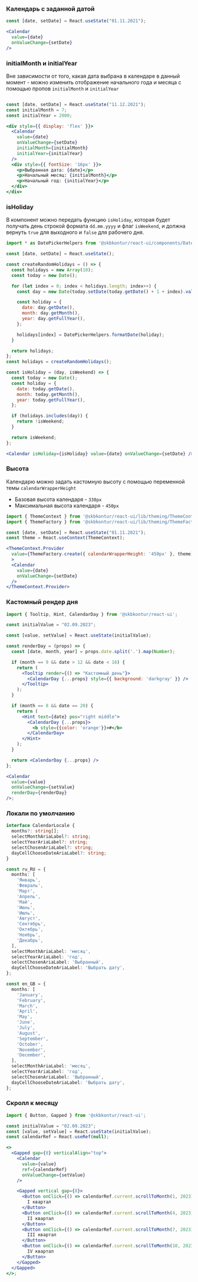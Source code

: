 ### Календарь с заданной датой

```jsx harmony
const [date, setDate] = React.useState("01.11.2021");

<Calendar
  value={date}
  onValueChange={setDate}
/>
```

### initialMonth и initialYear
Вне зависимости от того, какая дата выбрана в календаре в данный момент - можно изменить отображение начального года и месяца с помощью пропов `initialMonth` и `initialYear`

```jsx harmony

const [date, setDate] = React.useState("11.12.2021");
const initialMonth = 7;
const initialYear = 2000;

<div style={{ display: 'flex' }}>
  <Calendar
    value={date}
    onValueChange={setDate}
    initialMonth={initialMonth}
    initialYear={initialYear}
  />
  <div style={{ fontSize: '16px' }}>
    <p>Выбранная дата: {date}</p>
    <p>Начальный месяц: {initialMonth}</p>
    <p>Начальный год: {initialYear}</p>
  </div>
</div>
```

### isHoliday

В компонент можно передать функцию `isHoliday`, которая будет получать день строкой формата `dd.mm.yyyy` и флаг `isWeekend`, и должна вернуть `true` для выходного и `false` для рабочего дня.

```jsx harmony
import * as DatePickerHelpers from '@skbkontur/react-ui/components/DatePicker/DatePickerHelpers';

const [date, setDate] = React.useState();

const createRandomHolidays = () => {
  const holidays = new Array(10);
  const today = new Date();

  for (let index = 0; index < holidays.length; index++) {
    const day = new Date(today.setDate(today.getDate() + 1 + index).valueOf());

    const holiday = {
      date: day.getDate(),
      month: day.getMonth(),
      year: day.getFullYear(),
    };

    holidays[index] = DatePickerHelpers.formatDate(holiday);
  }

  return holidays;
};
const holidays = createRandomHolidays();

const isHoliday = (day, isWeekend) => {
  const today = new Date();
  const holiday = {
    date: today.getDate(),
    month: today.getMonth(),
    year: today.getFullYear(),
  };

  if (holidays.includes(day)) {
    return !isWeekend;
  }

  return isWeekend;
};

<Calendar isHoliday={isHoliday} value={date} onValueChange={setDate} />;
```

### Высота
Календарю можно задать кастомную высоту с помощью переменной темы `calendarWrapperHeight`

- Базовая высота календаря - `330px`
- Максимальная высота календаря - `450px`

```jsx harmony
import { ThemeContext } from '@skbkontur/react-ui/lib/theming/ThemeContext';
import { ThemeFactory } from '@skbkontur/react-ui/lib/theming/ThemeFactory';

const [date, setDate] = React.useState("01.11.2021");
const theme = React.useContext(ThemeContext);

<ThemeContext.Provider
  value={ThemeFactory.create({ calendarWrapperHeight: '450px' }, theme)}
  >
  <Calendar
    value={date}
    onValueChange={setDate}
  />
</ThemeContext.Provider>
```

### Кастомный рендер дня

```jsx harmony
import { Tooltip, Hint, CalendarDay } from '@skbkontur/react-ui';

const initialValue = "02.09.2023";

const [value, setValue] = React.useState(initialValue);

const renderDay = (props) => {
  const [date, month, year] = props.date.split('.').map(Number);

  if (month == 9 && date > 12 && date < 16) {
    return (
      <Tooltip render={() => "Кастомный день"}>
        <CalendarDay {...props} style={{ background: 'darkgray' }} />
      </Tooltip>
    );
  }

  if (month == 8 && date == 20) {
    return (
      <Hint text={date} pos="right middle">
        <CalendarDay {...props}>
          <b style={{color: 'orange'}}>#</b>
        </CalendarDay>
      </Hint>
    );
  }

  return <CalendarDay {...props} />
};

<Calendar
  value={value}
  onValueChange={setValue}
  renderDay={renderDay}
/>;
```

### Локали по умолчанию

```typescript static
interface CalendarLocale {
  months?: string[];
  selectMonthAriaLabel?: string;
  selectYearAriaLabel?: string;
  selectChosenAriaLabel?: string;
  dayCellChooseDateAriaLabel?: string;
}

const ru_RU = {
  months: [
    'Январь',
    'Февраль',
    'Март',
    'Апрель',
    'Май',
    'Июнь',
    'Июль',
    'Август',
    'Сентябрь',
    'Октябрь',
    'Ноябрь',
    'Декабрь',
  ],
  selectMonthAriaLabel: 'месяц',
  selectYearAriaLabel: 'год',
  selectChosenAriaLabel: 'Выбранный',
  dayCellChooseDateAriaLabel: 'Выбрать дату',
};

const en_GB = {
  months: [
    'January',
    'February',
    'March',
    'April',
    'May',
    'June',
    'July',
    'August',
    'September',
    'October',
    'November',
    'December',
  ],
  selectMonthAriaLabel: 'месяц',
  selectYearAriaLabel: 'год',
  selectChosenAriaLabel: 'Выбранный',
  dayCellChooseDateAriaLabel: 'Выбрать дату',
};
```


### Скролл к месяцу

```jsx harmony
import { Button, Gapped } from '@skbkontur/react-ui';

const initialValue = "02.09.2023";
const [value, setValue] = React.useState(initialValue);
const calendarRef = React.useRef(null);

<>
  <Gapped gap={8} verticalAlign="top">
    <Calendar
      value={value}
      ref={calendarRef}
      onValueChange={setValue}
    />

    <Gapped vertical gap={8}>
      <Button onClick={() => calendarRef.current.scrollToMonth(1, 2023)}>
        I квартал
      </Button>
      <Button onClick={() => calendarRef.current.scrollToMonth(4, 2023)}>
        II квартал
      </Button>
      <Button onClick={() => calendarRef.current.scrollToMonth(7, 2023)}>
        III квартал
      </Button>
      <Button onClick={() => calendarRef.current.scrollToMonth(10, 2023)}>
        IV квартал
      </Button>
    </Gapped>
  </Gapped>
</>;
```
